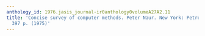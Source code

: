 ```yaml
---
anthology_id: 1976.jasis_journal-ir0anthology0volumeA27A2.11
title: 'Concise survey of computer methods. Peter Naur. New York: Petrocelli Books,
  397 p. (1975)'
---
```


